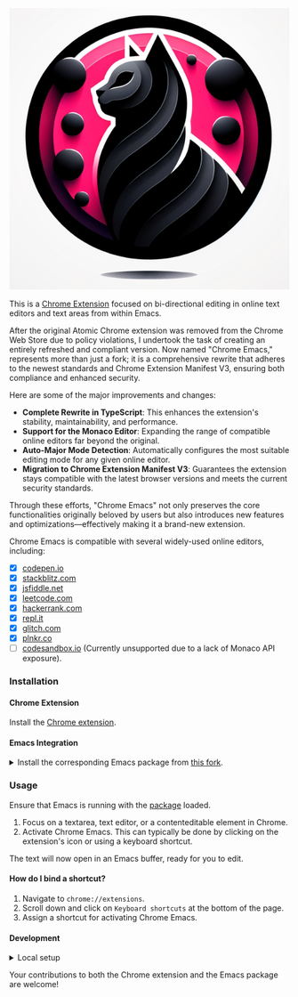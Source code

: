 <div align="center">

![](./app/images/icon.png)

</div>

This is a [Chrome Extension](https://chromewebstore.google.com/detail/chrome-emacs/dabdpcafiblbndpoadckibiaojbdnpjg) focused on bi-directional editing in online text editors and text areas from within Emacs.

After the original Atomic Chrome extension was removed from the Chrome Web Store due to policy violations, I undertook the task of creating an entirely refreshed and compliant version. Now named "Chrome Emacs," represents more than just a fork; it is a comprehensive rewrite that adheres to the newest standards and Chrome Extension Manifest V3, ensuring both compliance and enhanced security.

Here are some of the major improvements and changes:

- **Complete Rewrite in TypeScript**: This enhances the extension's stability, maintainability, and performance.
- **Support for the Monaco Editor**: Expanding the range of compatible online editors far beyond the original.
- **Auto-Major Mode Detection**: Automatically configures the most suitable editing mode for any given online editor.
- **Migration to Chrome Extension Manifest V3**: Guarantees the extension stays compatible with the latest browser versions and meets the current security standards.

Through these efforts, "Chrome Emacs" not only preserves the core functionalities originally beloved by users but also introduces new features and optimizations—effectively making it a brand-new extension.

Chrome Emacs is compatible with several widely-used online editors, including:

- ☒ [codepen.io](https://codepen.io/)
- ☒ [stackblitz.com](https://stackblitz.com/)
- ☒ [jsfiddle.net](https://jsfiddle.net/)
- ☒ [leetcode.com](https://leetcode.com/)
- ☒ [hackerrank.com](https://www.hackerrank.com/)
- ☒ [repl.it](https://repl.it/)
- ☒ [glitch.com](https://glitch.com/)
- ☒ [plnkr.co](https://plnkr.co/)
- ☐ [codesandbox.io](https://codesandbox.io/) (Currently unsupported due to a lack of Monaco API exposure).

### Installation

#### Chrome Extension

Install the [Chrome extension](https://chromewebstore.google.com/detail/chrome-emacs/dabdpcafiblbndpoadckibiaojbdnpjg).

#### Emacs Integration

<details><summary> Install the corresponding Emacs package from <a href="https://github.com/KarimAziev/atomic-chrome">this fork</a>.
  </summary>

##### With use-package and straight.el

```emacs-lisp
(use-package atomic-chrome
  :demand t
  :straight (atomic-chrome
             :repo "KarimAziev/atomic-chrome"
             :type git
             :host github)
  :commands (atomic-chrome-start-server)
  :config (atomic-chrome-start-server))
```

##### Manual Installation

Download the source code and place it in your desired directory (e.g., `~/.emacs.d/atomic-chrome/`):

```
git clone https://github.com/KarimAziev/atomic-chrome.git ~/.emacs.d/atomic-chrome/
```

Add the downloaded directory to the load path and require it:

```emacs-lisp
(add-to-list 'load-path "~/.emacs.d/atomic-chrome/")
(require 'atomic-chrome)
(atomic-chrome-start-server)
```

</details>

### Usage

Ensure that Emacs is running with the [package](https://github.com/KarimAziev/atomic-chrome) loaded.

1. Focus on a textarea, text editor, or a contenteditable element in Chrome.
2. Activate Chrome Emacs. This can typically be done by clicking on the extension's icon or using a keyboard shortcut.

The text will now open in an Emacs buffer, ready for you to edit.

#### How do I bind a shortcut?

1. Navigate to `chrome://extensions`.
2. Scroll down and click on `Keyboard shortcuts` at the bottom of the page.
3. Assign a shortcut for activating Chrome Emacs.

#### Development

<details><summary>Local setup </summary>

1. Clone the repository to your local machine:
   ```
   git clone https://github.com/KarimAziev/chrome-emacs.git
   ```
2. Ensure the correct version of Node.js is installed, as specified in the =.nvmrc= file. Switch to the correct version with `nvm use`, if using NVM.
3. Install required dependencies:
   ```
   npm install
   ```
4. Build the extension:

- For rebuilding the extension on file save, run:
  ```
  npm run dev
  ```
- For a one-time build:
  ```
  npm run build
  ```

5. Load the built `app` directory into Chrome:
   - Navigate to `chrome://extensions/`
   - Toggle "Developer mode" at the top right.
   - Click "Load unpacked" and select the `app` directory.

</details>

Your contributions to both the Chrome extension and the Emacs package are welcome!
